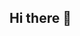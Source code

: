 ## Hi there 👋

<!--
**Raspberry025/Raspberry025** is a ✨ _special_ ✨ repository because its `README.md` (this file) appears on your GitHub profile.
<p align="center">
  <img src="https://capsule-render.vercel.app/api?text=W E L C O M E 🙏&animation=fadeIn&type=waving&color=gradient&height=100"/>
</p>
<a>
  <img height="50" src="https://media.giphy.com/media/SEaKNxJgOfU76/giphy.gif?cid=790b7611ha03vr92r6u3hc54e0qbght8bdpb29cq3vb74vdr&ep=v1_gifs_search&rid=giphy.gif&ct=g"/>
</a>
Here are some ideas to get you started:
- 😁 My name is Sambid Shrestha.
- 🔭 I’m currently a student of BCS and working towards increasing my coding knowledge.
- 🌱 I’m currently learning Python and AI
- 👯 I’m looking to collaborate on ...
- 🤔 I’m looking for help with ...
- 💬 Ask me about ...
- 📫 How to reach me: ...
- 😄 Pronouns: He
- ⚡ Fun fact: The name Python comes from a BBc comedy sketch series, Monty Python's Flying Circus
-->
